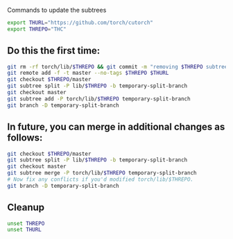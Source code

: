 Commands to update the subtrees

```bash
export THURL="https://github.com/torch/cutorch"
export THREPO="THC"
```

## Do this the first time:
```bash
git rm -rf torch/lib/$THREPO && git commit -m "removing $THREPO subtree"
git remote add -f -t master --no-tags $THREPO $THURL
git checkout $THREPO/master
git subtree split -P lib/$THREPO -b temporary-split-branch
git checkout master
git subtree add -P torch/lib/$THREPO temporary-split-branch
git branch -D temporary-split-branch
```

## In future, you can merge in additional changes as follows:
```bash
git checkout $THREPO/master
git subtree split -P lib/$THREPO -b temporary-split-branch
git checkout master
git subtree merge -P torch/lib/$THREPO temporary-split-branch
# Now fix any conflicts if you'd modified torch/lib/$THREPO.
git branch -D temporary-split-branch
```

## Cleanup
```bash
unset THREPO
unset THURL
```